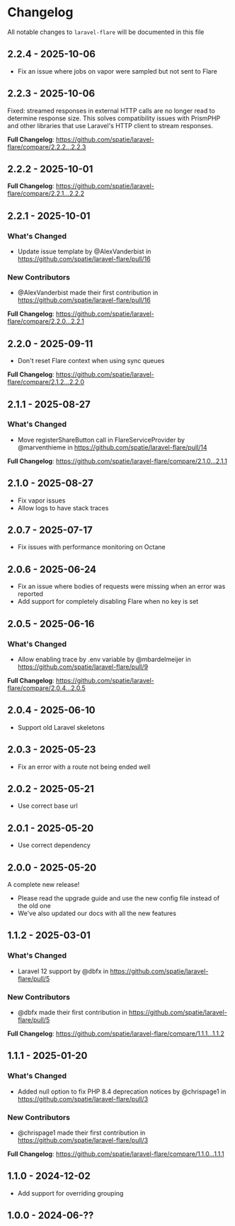 # Changelog

All notable changes to `laravel-flare` will be documented in this file

## 2.2.4 - 2025-10-06

- Fix an issue where jobs on vapor were sampled but not sent to Flare

## 2.2.3 - 2025-10-06

Fixed: streamed responses in external HTTP calls are no longer read to determine response size. This solves compatibility issues with PrismPHP and other libraries that use Laravel's HTTP client to stream responses.

**Full Changelog**: https://github.com/spatie/laravel-flare/compare/2.2.2...2.2.3

## 2.2.2 - 2025-10-01

**Full Changelog**: https://github.com/spatie/laravel-flare/compare/2.2.1...2.2.2

## 2.2.1 - 2025-10-01

### What's Changed

* Update issue template by @AlexVanderbist in https://github.com/spatie/laravel-flare/pull/16

### New Contributors

* @AlexVanderbist made their first contribution in https://github.com/spatie/laravel-flare/pull/16

**Full Changelog**: https://github.com/spatie/laravel-flare/compare/2.2.0...2.2.1

## 2.2.0 - 2025-09-11

- Don't reset Flare context when using sync queues

**Full Changelog**: https://github.com/spatie/laravel-flare/compare/2.1.2...2.2.0

## 2.1.1 - 2025-08-27

### What's Changed

* Move registerShareButton call in FlareServiceProvider by @marventhieme in https://github.com/spatie/laravel-flare/pull/14

**Full Changelog**: https://github.com/spatie/laravel-flare/compare/2.1.0...2.1.1

## 2.1.0 - 2025-08-27

- Fix vapor issues
- Allow logs to have stack traces

## 2.0.7 - 2025-07-17

- Fix issues with performance monitoring on Octane

## 2.0.6 - 2025-06-24

- Fix an issue where bodies of requests were missing when an error was reported
- Add support for completely disabling Flare when no key is set

## 2.0.5 - 2025-06-16

### What's Changed

* Allow enabling trace by .env variable by @mbardelmeijer in https://github.com/spatie/laravel-flare/pull/9

**Full Changelog**: https://github.com/spatie/laravel-flare/compare/2.0.4...2.0.5

## 2.0.4 - 2025-06-10

- Support old Laravel skeletons

## 2.0.3 - 2025-05-23

- Fix an error with a route not being ended well

## 2.0.2 - 2025-05-21

- Use correct base url

## 2.0.1 - 2025-05-20

- Use correct dependency

## 2.0.0 - 2025-05-20

A complete new release!

- Please read the upgrade guide and use the new config file instead of the old one
- We've also updated our docs with all the new features

## 1.1.2 - 2025-03-01

### What's Changed

* Laravel 12 support by @dbfx in https://github.com/spatie/laravel-flare/pull/5

### New Contributors

* @dbfx made their first contribution in https://github.com/spatie/laravel-flare/pull/5

**Full Changelog**: https://github.com/spatie/laravel-flare/compare/1.1.1...1.1.2

## 1.1.1 - 2025-01-20

### What's Changed

* Added null option to fix PHP 8.4 deprecation notices by @chrispage1 in https://github.com/spatie/laravel-flare/pull/3

### New Contributors

* @chrispage1 made their first contribution in https://github.com/spatie/laravel-flare/pull/3

**Full Changelog**: https://github.com/spatie/laravel-flare/compare/1.1.0...1.1.1

## 1.1.0 - 2024-12-02

- Add support for overriding grouping

## 1.0.0 - 2024-06-??
